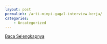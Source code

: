 ```yaml
---
layout: post
permalink: /arti-mimpi-gagal-interview-kerja/
categories:
    - Uncategorized
---
```


[Baca Selengkapnya](/05)